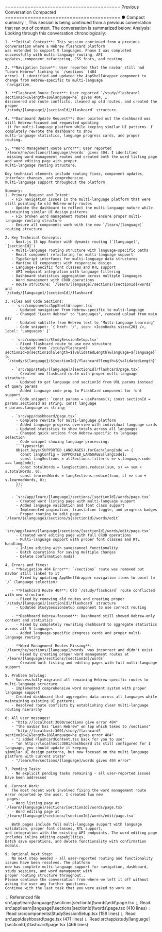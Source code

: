 ========================================= Previous Conversation Compacted =========================================
● Compact summary
  ⎿ This session is being continued from a previous conversation that ran out of context. The conversation is
    summarized below:
    Analysis:
    Looking through this conversation chronologically:

    1. **Initial Context**: This session continued from a previous conversation where a Hebrew flashcard platform
    was extended to support 9 languages. Phase 2 was completed successfully with multi-language routing, API
    updates, component refactoring, CSS fonts, and testing.

    2. **Navigation Issue**: User reported that the navbar still had "Learn Hebrew" linking to `/sections` (404
    error). I identified and updated the AppShellWrapper component to change from Hebrew-specific to multi-language
     navigation.

    3. **Flashcard Route Error**: User reported `/study/flashcard?sectionId=1&length=10&language=he` gives 404. I
    discovered old route conflicts, cleaned up old routes, and created the proper
    `/study/[language]/[sectionId]/flashcard` structure.

    4. **Dashboard Update Request**: User pointed out the dashboard was still Hebrew-focused and requested updating
     it for multi-language platform while keeping similar UI patterns. I completely rewrote the dashboard to show
    multi-language statistics, language progress cards, and proper routing.

    5. **Word Management Route Error**: User reported `/learn/he/sections/[language]/words` gives 404. I identified
     missing word management routes and created both the word listing page and word editing page with proper
    multi-language routing structure.

    Key technical elements include routing fixes, component updates, interface changes, and comprehensive
    multi-language support throughout the platform.

    Summary:
    1. Primary Request and Intent:
       - Fix navigation issues in the multi-language platform that were still pointing to old Hebrew-only routes
       - Update the dashboard to reflect the multi-language nature while maintaining similar UI design patterns
       - Fix broken word management routes and ensure proper multi-language routing structure
       - Ensure all components work with the new `/learn/[language]` routing structure

    2. Key Technical Concepts:
       - Next.js 15 App Router with dynamic routing (`[language]`, `[sectionId]`)
       - Multi-language routing structure with language-specific paths
       - React component refactoring for multi-language support
       - TypeScript interfaces for multi-language data structures
       - Mantine UI components with responsive design
       - Language-specific font classes and RTL support
       - API endpoint integration with language filtering
       - Dashboard statistics aggregation across multiple languages
       - Word management with CRUD operations
       - Route structure: `/learn/[language]/sections/[sectionId]/words` and
    `/study/[language]/[sectionId]/flashcard`

    3. Files and Code Sections:
       - `src/components/AppShellWrapper.tsx`
         - Updated navigation from Hebrew-specific to multi-language
         - Changed "Learn Hebrew" to "Languages", removed upload from main nav
         - Updated subtitle from Hebrew text to "Multi-Language Learning"
         - Code snippet: `{ href: '/', icon: <IconBooks size={20} />, label: 'Languages' }`

       - `src/components/StudySessionSetup.tsx`
         - Fixed flashcard route to use new structure
         - Updated from `/study/flashcard?sectionId=${sectionId}&length=${validatedLength}&language=${language}` to
     `/study/${language}/${sectionId}/flashcard?length=${validatedLength}`

       - `src/app/study/[language]/[sectionId]/flashcard/page.tsx`
         - Created new flashcard route with proper multi-language structure
         - Updated to get language and sectionId from URL params instead of query params
         - Added language code prop to FlashCard component for font support
         - Code snippet: `const params = useParams(); const sectionId = params.sectionId as string; const language
    = params.language as string;`

       - `src/app/dashboard/page.tsx`
         - Complete rewrite for multi-language platform
         - Added language progress overview with individual language cards
         - Updated statistics to show totals across all languages
         - Changed quick actions from Hebrew-specific to language selection
         - Code snippet showing language processing:
         ```typescript
         Object.keys(SUPPORTED_LANGUAGES).forEach(langCode => {
           const langConfig = SUPPORTED_LANGUAGES[langCode];
           const langSections = allSections.filter(s => s.language.code === langCode);
           const totalWords = langSections.reduce((sum, s) => sum + s.totalWords, 0);
           const learnedWords = langSections.reduce((sum, s) => sum + s.learnedWords, 0);
         });
         ```

       - `src/app/learn/[language]/sections/[sectionId]/words/page.tsx`
         - Created word listing page with multi-language support
         - Added language validation and font class support
         - Implemented pagination, translation toggle, and progress badges
         - Proper routing to edit page: `/learn/${language}/sections/${sectionId}/words/edit`

       - `src/app/learn/[language]/sections/[sectionId]/words/edit/page.tsx`
         - Created word editing page with full CRUD operations
         - Multi-language support with proper font classes and RTL handling
         - Inline editing with save/cancel functionality
         - Batch operations for saving multiple changes
         - Delete confirmation modal

    4. Errors and fixes:
       - **Navigation 404 Error**: `/sections` route was removed but navbar still linked to it
         - Fixed by updating AppShellWrapper navigation items to point to `/` (language selection)

       - **Flashcard Route 404**: Old `/study/flashcard` route conflicted with new structure
         - Fixed by removing old routes and creating proper `/study/[language]/[sectionId]/flashcard` structure
         - Updated StudySessionSetup component to use correct routing

       - **Dashboard Hebrew-focused**: Dashboard still showed Hebrew-only content and statistics
         - Fixed by completely rewriting dashboard to aggregate statistics across all 9 languages
         - Added language-specific progress cards and proper multi-language routing

       - **Word Management Routes Missing**: `/learn/he/sections/[language]/words` was incorrect and didn't exist
         - Fixed by creating proper word management routes at `/learn/[language]/sections/[sectionId]/words`
         - Created both listing and editing pages with full multi-language support

    5. Problem Solving:
       - Successfully migrated all remaining Hebrew-specific routes to multi-language structure
       - Implemented comprehensive word management system with proper language support
       - Created dashboard that aggregates data across all languages while maintaining existing UI patterns
       - Resolved route conflicts by establishing clear multi-language routing hierarchy

    6. All user messages:
       - "http://localhost:3000/sections give error 404"
       - "the navbar has "Lean Hebrew" on top which takes to /sections"
       - "http://localhost:3001/study/flashcard?sectionId=1&length=10&language=he gives error 404"
       - "i added FlashcardContent.tsx back for you to use"
       - "on http://localhost:3001/dashboard its still configured for 1 language, you should update it keeping
    simmilar UI design patterns, but now focused on the multi language platform with current state"
       - "/learn/he/sections/[language]/words gives 404 error"

    7. Pending Tasks:
       - No explicit pending tasks remaining - all user-reported issues have been addressed

    8. Current Work:
       The most recent work involved fixing the word management route error reported by the user. I created two new
     pages:
       - Word listing page at `/learn/[language]/sections/[sectionId]/words/page.tsx`
       - Word editing page at `/learn/[language]/sections/[sectionId]/words/edit/page.tsx`

       Both pages include full multi-language support with language validation, proper font classes, RTL support,
    and integration with the existing API endpoints. The word editing page includes inline editing capabilities,
    batch save operations, and delete functionality with confirmation modals.

    9. Optional Next Step:
       No next step needed - all user-reported routing and functionality issues have been resolved. The platform
    now has complete multi-language support for navigation, dashboard, study sessions, and word management with
    proper routing structure throughout..
    Please continue the conversation from where we left it off without asking the user any further questions.
    Continue with the last task that you were asked to work on.
  ⎿  Referenced file src\app\learn\[language]\sections\[sectionId]\words\edit\page.tsx
  ⎿  Read src\app\learn\[language]\sections\[sectionId]\words\page.tsx (410 lines)
  ⎿  Read src\components\StudySessionSetup.tsx (159 lines)
  ⎿  Read src\app\dashboard\page.tsx (471 lines)
  ⎿  Read src\app\study\[language]\[sectionId]\flashcard\page.tsx (466 lines)